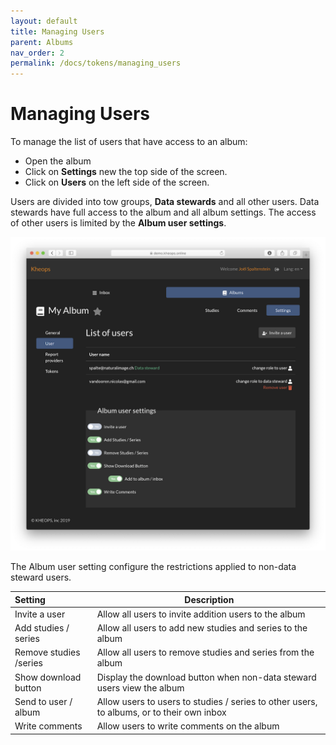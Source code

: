 ```yaml
---
layout: default
title: Managing Users
parent: Albums
nav_order: 2
permalink: /docs/tokens/managing_users
---
```


# Managing Users

To manage the list of users that have access to an album:
* Open the album
* Click on **Settings** new the top  side of the screen.
* Click on **Users** on the left side of the screen.

Users are divided into tow groups, **Data stewards** and all other users. Data stewards have full access to the album and all album settings. The access of other users is limited by the **Album user settings**.

![Manage Users](/img/manage_users.png)

The Album user setting configure the restrictions applied to non-data steward users.

| Setting | Description |
|:--------|---|
| Invite a user | Allow all users to invite addition users to the album |
| Add studies / series | Allow all users to add new studies and series to the album |
| Remove studies /series | Allow all users to remove studies and series from the album |
| Show download button | Display the download button when non-data steward users view the album |
| Send to user / album | Allow users to users to studies / series to other users, to albums, or to their own inbox |
| Write comments | Allow users to write comments on the album |
